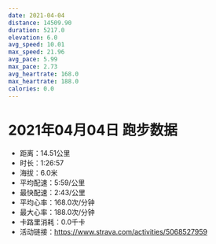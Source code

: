 ```yaml
---
date: 2021-04-04
distance: 14509.90
duration: 5217.0
elevation: 6.0
avg_speed: 10.01
max_speed: 21.96
avg_pace: 5.99
max_pace: 2.73
avg_heartrate: 168.0
max_heartrate: 188.0
calories: 0.0
---
```


# 2021年04月04日 跑步数据

- 距离：14.51公里
- 时长：1:26:57
- 海拔：6.0米
- 平均配速：5:59/公里
- 最快配速：2:43/公里
- 平均心率：168.0次/分钟
- 最大心率：188.0次/分钟
- 卡路里消耗：0.0千卡
- 活动链接：https://www.strava.com/activities/5068527959
